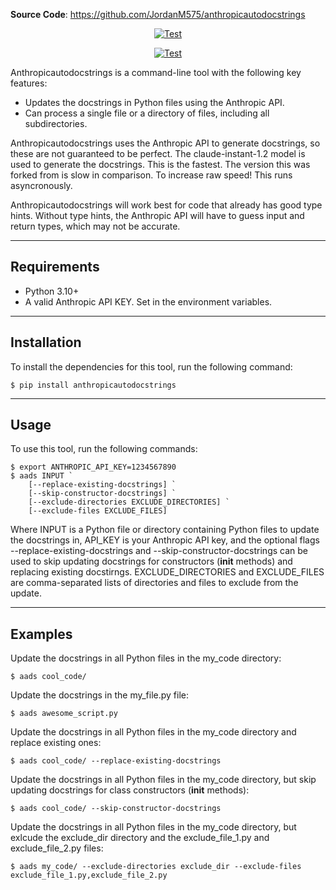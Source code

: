 **Source Code**: <a href="https://github.com/JordanM575/anthropicautodocstrings" target="_blank">https://github.com/JordanM575/anthropicautodocstrings</a>

<p align="center">
<a href="https://github.com/JordanM575/anthropicautodocstrings/actions/workflows/run_tests_and_report.yml" target="_blank">
    <img src="https://github.com/JordanM575/anthropicautodocstrings/actions/workflows/run_tests_and_report.yml/badge.svg" alt="Test">
</a>
<p align="center">
    <a href="https://github.com/JordanM575/anthropicautodocstrings/actions/workflows/tag_and_release_package.yml" target="_blank">
    <img src="https://github.com/JordanM575/anthropicautodocstrings/actions/workflows/tag_and_release_package.yml/badge.svg" alt="Test">
</a>
</p>
Anthropicautodocstrings is a command-line tool with the following key features:

* Updates the docstrings in Python files using the Anthropic API.
* Can process a single file or a directory of files, including all subdirectories.

Anthropicautodocstrings uses the Anthropic API to generate docstrings, so these are not guaranteed to be perfect. The claude-instant-1.2 model is used to generate the docstrings. This is the fastest. The version this was forked from is slow in comparison. To increase raw speed! This runs asyncronously.

Anthropicautodocstrings will work best for code that already has good type hints. Without type hints, the Anthropic API will have to guess input and return types, which may not be accurate.

---

## Requirements

* Python 3.10+
* A valid Anthropic API KEY. Set in the environment variables. 

---

## Installation
To install the dependencies for this tool, run the following command:


```console
$ pip install anthropicautodocstrings
```


---
## Usage
To use this tool, run the following commands:


```console
$ export ANTHROPIC_API_KEY=1234567890
$ aads INPUT `       
    [--replace-existing-docstrings] `
    [--skip-constructor-docstrings] `
    [--exclude-directories EXCLUDE_DIRECTORIES] `
    [--exclude-files EXCLUDE_FILES]
```

Where INPUT is a Python file or directory containing Python files to update the docstrings in, API_KEY is your Anthropic API key, and the optional flags --replace-existing-docstrings and --skip-constructor-docstrings can be used to skip updating docstrings for constructors (__init__ methods) and replacing existing docstirngs. EXCLUDE_DIRECTORIES and EXCLUDE_FILES are comma-separated lists of directories and files to exclude from the update.

---
## Examples
Update the docstrings in all Python files in the my_code directory:


```console
$ aads cool_code/
```


Update the docstrings in the my_file.py file:


```console
$ aads awesome_script.py
```


Update the docstrings in all Python files in the my_code directory and replace existing ones:


```console
$ aads cool_code/ --replace-existing-docstrings
```


Update the docstrings in all Python files in the my_code directory, but skip updating docstrings for class constructors (__init__ methods):


```console
$ aads cool_code/ --skip-constructor-docstrings
```



Update the docstrings in all Python files in the my_code directory, but exlcude the exclude_dir directory and the exclude_file_1.py and exclude_file_2.py files:


```console
$ aads my_code/ --exclude-directories exclude_dir --exclude-files exclude_file_1.py,exclude_file_2.py
```
